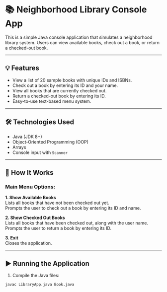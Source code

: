 # 📚 Neighborhood Library Console App

This is a simple Java console application that simulates a neighborhood library system. Users can view available books, check out a book, or return a checked-out book.

---

## 💡 Features

- View a list of 20 sample books with unique IDs and ISBNs.
- Check out a book by entering its ID and your name.
- View all books that are currently checked out.
- Return a checked-out book by entering its ID.
- Easy-to-use text-based menu system.

---

## 🛠️ Technologies Used

- Java (JDK 8+)
- Object-Oriented Programming (OOP)
- Arrays
- Console input with `Scanner`

---

## 🧾 How It Works

### Main Menu Options:

**1. Show Available Books**  
Lists all books that have not been checked out yet.  
Prompts the user to check out a book by entering its ID and name.

**2. Show Checked Out Books**  
Lists all books that have been checked out, along with the user name.  
Prompts the user to return a book by entering its ID.

**3. Exit**  
Closes the application.

---

## ▶️ Running the Application

1. Compile the Java files:

```bash
javac LibraryApp.java Book.java

